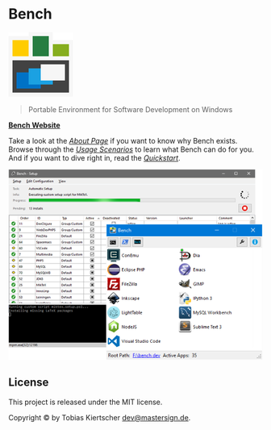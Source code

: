 # Bench

[![Bench](docs/static/img/bench-logo.png)][bench-website]

> Portable Environment for Software Development on Windows

[**Bench Website**][bench-website]

Take a look at the [_About Page_][About] if you want to know why Bench exists.
Browse through the [_Usage Scenarios_][Scenarios] to learn what Bench can do for you.
And if you want to dive right in, read the [_Quickstart_][Quickstart].

![Bench Dashboard](docs/static/img/teaser.png)

## License

This project is released under the MIT license.

Copyright © by Tobias Kiertscher <dev@mastersign.de>.

[bench-website]: http://mastersign.github.io/bench "Bench Website"
[About]: http://mastersign.github.io/bench/about/
[Scenarios]: http://mastersign.github.io/bench/scenarios/
[Quickstart]: http://mastersign.github.io/bench/start/

